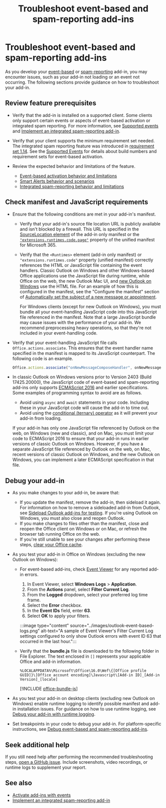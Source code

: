 ﻿---
title: Troubleshoot event-based and spam-reporting add-ins
description: Learn how to troubleshoot development errors in Office Add-ins that implement event-based activation or integrated spam reporting.
ms.date: 07/15/2025
ms.topic: troubleshooting
ms.localizationpriority: medium
---

# Troubleshoot event-based and spam-reporting add-ins

As you develop your [event-based](../develop/event-based-activation.md) or [spam-reporting](../outlook/spam-reporting.md) add-in, you may encounter issues, such as your add-in not loading or an event not occurring. The following sections provide guidance on how to troubleshoot your add-in.

## Review feature prerequisites

- Verify that the add-in is installed on a supported client. Some clients only support certain events or aspects of event-based activation or integrated spam reporting. For more information, see [Supported events](../develop/event-based-activation.md#supported-events) and [Implement an integrated spam-reporting add-in](../outlook/spam-reporting.md).
- Verify that your client supports the minimum requirement set needed. The integrated spam reporting feature was introduced in [requirement set 1.14](/javascript/api/requirement-sets/outlook/requirement-set-1.14/outlook-requirement-set-1.14). See the [Supported Events](../develop/event-based-activation.md#supported-events) for details about build numbers and requirement sets for event-based activation.
- Review the expected behavior and limitations of the feature.

  - [Event-based activation behavior and limitations](../develop/event-based-activation.md#behavior-and-limitations)
  - [Smart Alerts behavior and scenarios](../outlook/onmessagesend-onappointmentsend-events.md#smart-alerts-feature-behavior-and-scenarios)
  - [Integrated spam-reporting behavior and limitations](../outlook/spam-reporting.md#review-feature-behavior-and-limitations)

## Check manifest and JavaScript requirements

- Ensure that the following conditions are met in your add-in's manifest.

  - Verify that your add-in's source file location URL is publicly available and isn't blocked by a firewall. This URL is specified in the [SourceLocation element](/javascript/api/manifest/sourcelocation) of the add-in only manifest or the [`"extensions.runtimes.code.page"`](/microsoft-365/extensibility/schema/extension-runtime-code#page) property of the unified manifest for Microsoft 365.
  - Verify that the `<Runtimes>` element (add-in only manifest) or `"extensions.runtimes.code"` property (unified manifest) correctly references the HTML or JavaScript file containing the event handlers. Classic Outlook on Windows and other Windows-based Office applications use the JavaScript file during runtime, while Office on the web, the new Outlook Mac UI, and [new Outlook on Windows](https://support.microsoft.com/office/656bb8d9-5a60-49b2-a98b-ba7822bc7627) use the HTML file. For an example of how this is configured in the manifest, see the "Configure the manifest" section of [Automatically set the subject of a new message or appointment](../outlook/on-new-compose-events-walkthrough.md#configure-the-manifest).
  
    For Windows clients (except for new Outlook on Windows), you must bundle all your event-handling JavaScript code into this JavaScript file referenced in the manifest. Note that a large JavaScript bundle may cause issues with the performance of your add-in. We recommend preprocessing heavy operations, so that they're not included in your event-handling code.
- Verify that your event-handling JavaScript file calls `Office.actions.associate`. This ensures that the event handler name specified in the manifest is mapped to its JavaScript counterpart. The following code is an example.

    ```js
    Office.actions.associate("onNewMessageComposeHandler", onNewMessageComposeHandler);
    ```

- In classic Outlook on Windows versions prior to Version 2403 (Build 17425.20000), the JavaScript code of event-based and spam-reporting add-ins only supports [ECMAScript 2016](https://262.ecma-international.org/7.0/) and earlier specifications. Some examples of programming syntax to avoid are as follows.
  - Avoid using `async` and `await` statements in your code. Including these in your JavaScript code will cause the add-in to time out.
  - Avoid using the [conditional (ternary) operator](https://developer.mozilla.org/docs/Web/JavaScript/Reference/Operators/Conditional_Operator) as it will prevent your add-in from loading.
  
  If your add-in has only one JavaScript file referenced by Outlook on the web, on Windows (new and classic), and on Mac, you must limit your code to ECMAScript 2016 to ensure that your add-in runs in earlier versions of classic Outlook on Windows. However, if you have a separate JavaScript file referenced by Outlook on the web, on Mac, recent versions of classic Outlook on Windows, and the new Outlook on Windows, you can implement a later ECMAScript specification in that file.

## Debug your add-in

- As you make changes to your add-in, be aware that:
  - If you update the manifest, remove the add-in, then sideload it again. For information on how to remove a sideloaded add-in from Outlook, see [Sideload Outlook add-ins for testing](../outlook/sideload-outlook-add-ins-for-testing.md#remove-a-sideloaded-add-in). If you're using Outlook on Windows, you must also close and reopen Outlook.
  - If you make changes to files other than the manifest, close and reopen the Office client on Windows or on Mac, or refresh the browser tab running Office on the web.
  - If you're still unable to see your changes after performing these steps, [clear your Office cache](../testing/clear-cache.md).
- As you test your add-in in Office on Windows (excluding the new Outlook on Windows):
  - For event-based add-ins, check [Event Viewer](/shows/inside/event-viewer) for any reported add-in errors.
    1. In Event Viewer, select **Windows Logs** > **Application**.
    1. From the **Actions** panel, select **Filter Current Log**.
    1. From the **Logged** dropdown, select your preferred log time frame.
    1. Select the **Error** checkbox.
    1. In the **Event IDs** field, enter **63**.
    1. Select **OK** to apply your filters.

    :::image type="content" source="../images/outlook-event-based-logs.png" alt-text="A sample of Event Viewer's Filter Current Log settings configured to only show Outlook errors with event ID 63 that occurred in the last hour.":::

  - Verify that the **bundle.js** file is downloaded to the following folder in File Explorer. The text enclosed in `[]` represents your applicable Office and add-in information.
  
    ```text
    %LOCALAPPDATA%\Microsoft\Office\16.0\Wef\{[Office profile GUID]}\[Office account encoding]\Javascript\[Add-in ID]_[Add-in Version]_[locale]
    ```

    [!INCLUDE [office-bundle-js](../includes/office-bundle-js.md)]

- As you test your add-in on desktop clients (excluding new Outlook on Windows) enable runtime logging to identify possible manifest and add-in installation issues. For guidance on how to use runtime logging, see [Debug your add-in with runtime logging](../testing/runtime-logging.md).
- Set breakpoints in your code to debug your add-in. For platform-specific instructions, see [Debug event-based and spam-reporting add-ins](debug-autolaunch.md).

## Seek additional help

If you still need help after performing the recommended troubleshooting steps, [open a GitHub issue](https://github.com/OfficeDev/office-js/issues/new?assignees=&labels=&template=bug_report.md&title=). Include screenshots, video recordings, or runtime logs to supplement your report.

## See also

- [Activate add-ins with events](../develop/event-based-activation.md)
- [Implement an integrated spam-reporting add-in](../outlook/spam-reporting.md)
